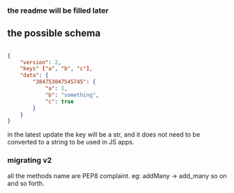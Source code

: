 ### the readme will be filled later

## the possible schema

```json

{
    "version": 2,
    "keys" ["a", "b", "c"],
    "data": {
        "384753047545745": {
            "a": 1,
            "b": "something",
            "c": true
        }
    }
}

```

in the latest update the key will be a str,
and it does not need to be converted to a string to be used in JS apps.

### migrating v2

all the methods name are PEP8 complaint.
eg: addMany -> add_many so on and so forth.
